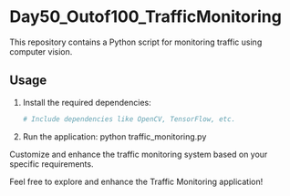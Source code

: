 
# Day50_Outof100_TrafficMonitoring

This repository contains a Python script for monitoring traffic using computer vision.

## Usage

1. Install the required dependencies:
   ```bash
   # Include dependencies like OpenCV, TensorFlow, etc.
2. Run the application:
  python traffic_monitoring.py

Customize and enhance the traffic monitoring system based on your specific requirements.

Feel free to explore and enhance the Traffic Monitoring application!
